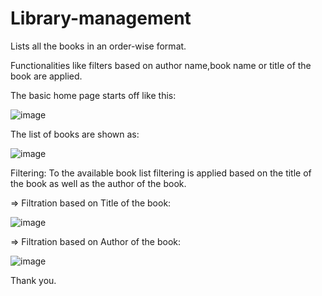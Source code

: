 # Library-management

Lists all the books in an order-wise format.

Functionalities like filters based on author name,book name or title of the book are applied.

The basic home page starts off like this:

![image](https://user-images.githubusercontent.com/120527023/207510792-75f0a17d-db8c-4cf7-aaa1-7f964bcb237a.png)

The list of books are shown as:

![image](https://user-images.githubusercontent.com/120527023/207511058-d040d1a7-bed8-4974-b36e-261f53d3632e.png)

Filtering:
To the available book list filtering is applied based on the title of the book as well as the author of the book.

=> Filtration based on Title of the book:

![image](https://user-images.githubusercontent.com/120527023/207511596-8600c7e4-b34f-4387-adb8-354e88a46598.png)

=> Filtration based on Author of the book:

![image](https://user-images.githubusercontent.com/120527023/207511676-ce11b49b-29f9-453e-b12d-bc8d2180cc21.png)

Thank you.
